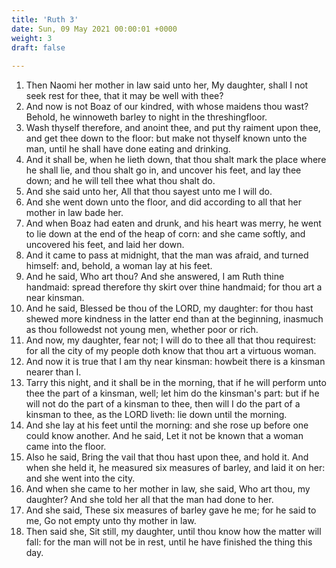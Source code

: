 ```yaml
---
title: 'Ruth 3'
date: Sun, 09 May 2021 00:00:01 +0000
weight: 3
draft: false
  
---
```


1. Then Naomi her mother in law said unto her, My daughter, shall I not seek rest for thee, that it may be well with thee?
2. And now is not Boaz of our kindred, with whose maidens thou wast? Behold, he winnoweth barley to night in the threshingfloor.
3. Wash thyself therefore, and anoint thee, and put thy raiment upon thee, and get thee down to the floor: but make not thyself known unto the man, until he shall have done eating and drinking.
4. And it shall be, when he lieth down, that thou shalt mark the place where he shall lie, and thou shalt go in, and uncover his feet, and lay thee down; and he will tell thee what thou shalt do.
5. And she said unto her, All that thou sayest unto me I will do.
6. And she went down unto the floor, and did according to all that her mother in law bade her.
7. And when Boaz had eaten and drunk, and his heart was merry, he went to lie down at the end of the heap of corn: and she came softly, and uncovered his feet, and laid her down.
8. And it came to pass at midnight, that the man was afraid, and turned himself: and, behold, a woman lay at his feet.
9. And he said, Who art thou? And she answered, I am Ruth thine handmaid: spread therefore thy skirt over thine handmaid; for thou art a near kinsman.
10. And he said, Blessed be thou of the LORD, my daughter: for thou hast shewed more kindness in the latter end than at the beginning, inasmuch as thou followedst not young men, whether poor or rich.
11. And now, my daughter, fear not; I will do to thee all that thou requirest: for all the city of my people doth know that thou art a virtuous woman.
12. And now it is true that I am thy near kinsman: howbeit there is a kinsman nearer than I.
13. Tarry this night, and it shall be in the morning, that if he will perform unto thee the part of a kinsman, well; let him do the kinsman's part: but if he will not do the part of a kinsman to thee, then will I do the part of a kinsman to thee, as the LORD liveth: lie down until the morning.
14. And she lay at his feet until the morning: and she rose up before one could know another. And he said, Let it not be known that a woman came into the floor.
15. Also he said, Bring the vail that thou hast upon thee, and hold it. And when she held it, he measured six measures of barley, and laid it on her: and she went into the city.
16. And when she came to her mother in law, she said, Who art thou, my daughter? And she told her all that the man had done to her.
17. And she said, These six measures of barley gave he me; for he said to me, Go not empty unto thy mother in law.
18. Then said she, Sit still, my daughter, until thou know how the matter will fall: for the man will not be in rest, until he have finished the thing this day.
